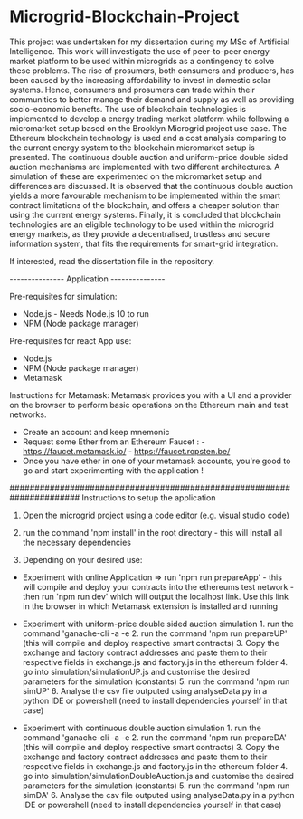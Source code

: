 # Microgrid-Blockchain-Project

This project was undertaken for my dissertation during my MSc of Artificial Intelligence. This work will investigate the use of
peer-to-peer energy market platform to be used within microgrids as a contingency to solve these problems. The rise of prosumers, both consumers and producers, has been caused by the increasing affordability to invest in
domestic solar systems. Hence, consumers and prosumers can trade within their communities to better manage their demand and supply as well as providing socio-economic benefts. The use of blockchain technologies is
implemented to develop a energy trading market platform while following a micromarket setup based on the Brooklyn Microgrid project use case. The Ethereum blockchain technology is used and a cost analysis comparing
to the current energy system to the blockchain micromarket setup is presented. The continuous double auction and uniform-price double sided auction mechanisms are implemented with two different architectures. A simulation
of these are experimented on the micromarket setup and differences are discussed. It is observed that the continuous double auction yields a more favourable mechanism to be implemented within the smart contract
limitations of the blockchain, and offers a cheaper solution than using the current energy systems. Finally, it is concluded that blockchain technologies are an eligible technology to be used within the microgrid energy
markets, as they provide a decentralised, trustless and secure information system, that fits the requirements for smart-grid integration.

If interested, read the dissertation file in the repository.

--------------- Application ---------------

Pre-requisites for simulation:

- Node.js - Needs Node.js 10 to run
- NPM (Node package manager)

Pre-requisites for react App use:

- Node.js
- NPM (Node package manager)
- Metamask

Instructions for Metamask:
Metamask provides you with a UI and a provider on the browser to perform basic operations on the Ethereum main and test networks.

- Create an account and keep mnemonic
- Request some Ether from an Ethereum Faucet : - https://faucet.metamask.io/ - https://faucet.ropsten.be/
- Once you have ether in one of your metamask accounts, you're good to go and start experimenting with the application !

######################################################################
Instructions to setup the application

1. Open the microgrid project using a code editor (e.g. visual studio code)

2. run the command 'npm install' in the root directory - this will install all the necessary dependencies

3. Depending on your desired use:

- Experiment with online Application => run 'npm run prepareApp' - this will compile and deploy your contracts into the ethereums test network - then run 'npm run dev' which will output the localhost link. Use this link in the browser in which Metamask extension is installed and running

- Experiment with uniform-price double sided auction simulation 1. run the command 'ganache-cli -a <number of accounts to create> -e <number of desired ethereum per account> 2. run the command 'npm run prepareUP' (this will compile and deploy respective smart contracts) 3. Copy the exchange and factory contract addresses and paste them to their respective fields in exchange.js and factory.js in the ethereum folder 4. go into simulation/simulationUP.js and customise the desired parameters for the simulation (constants) 5. run the command 'npm run simUP' 6. Analyse the csv file outputed using analyseData.py in a python IDE or powershell (need to install dependencies yourself in that case)

* Experiment with continuous double auction simulation 1. run the command 'ganache-cli -a <number of accounts to create> -e <number of desired ethereum per account> 2. run the command 'npm run prepareDA' (this will compile and deploy respective smart contracts) 3. Copy the exchange and factory contract addresses and paste them to their respective fields in exchange.js and factory.js in the ethereum folder 4. go into simulation/simulationDoubleAuction.js and customise the desired parameters for the simulation (constants) 5. run the command 'npm run simDA' 6. Analyse the csv file outputed using analyseData.py in a python IDE or powershell (need to install dependencies yourself in that case)
